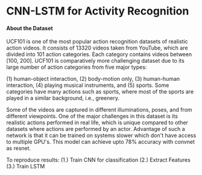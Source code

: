 # CNN-LSTM for Activity Recognition
#### About the Dataset
UCF101 is one of the most popular action recognition
datasets of realistic action videos. It consists of 13320 videos
taken from YouTube, which are divided into 101 action categories. Each category contains videos between [100, 200].
UCF101 is comparatively more challenging dataset due to
its large number of action categories from five major types:

(1) human-object interaction, (2) body-motion only, (3) human-human interaction, (4) playing musical instruments, and (5) sports. Some categories have many actions such as sports, where most of the sports are played in a similar background,
i.e., greenery. 

Some of the videos are captured in different illuminations, poses, and from different viewpoints. One of
the major challenges in this dataset is its realistic actions performed in real life, which is unique compared to other datasets where actions are performed by an actor.
Advantage of such a network is that it can be trained on systems slower which don't have access to multiple GPU's.
This model can achieve upto 78% accuracy with convnet as resnet.

To reproduce results:
(1.) Train CNN for classification
(2.) Extract Features
(3.) Train LSTM
